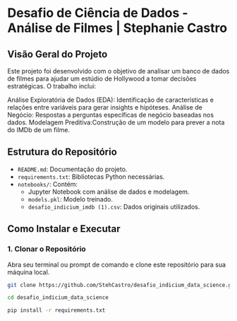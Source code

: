 # Desafio de Ciência de Dados - Análise de Filmes | Stephanie Castro

## Visão Geral do Projeto

Este projeto foi desenvolvido com o objetivo de analisar um banco de dados de filmes para ajudar um estúdio de Hollywood a tomar decisões estratégicas. O trabalho inclui:

Análise Exploratória de Dados (EDA): Identificação de características e relações entre variáveis para gerar insights e hipóteses.
Análise de Negócio: Respostas a perguntas específicas de negócio baseadas nos dados.
Modelagem Preditiva:Construção de um modelo para prever a nota do IMDb de um filme.

## Estrutura do Repositório

- `README.md`: Documentação do projeto.
- `requirements.txt`: Bibliotecas Python necessárias.
- `notebooks/`: Contém:
  - Jupyter Notebook com análise de dados e modelagem.
  - `models.pkl`: Modelo treinado.
  - `desafio_indicium_imdb (1).csv`: Dados originais utilizados.


## Como Instalar e Executar

### 1. Clonar o Repositório

Abra seu terminal ou prompt de comando e clone este repositório para sua máquina local.

```bash
git clone https://github.com/StehCastro/desafio_indicium_data_science.git

cd desafio_indicium_data_science

pip install -r requirements.txt
